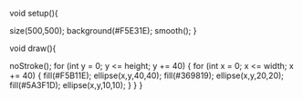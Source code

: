void setup(){
  
size(500,500);
background(#F5E31E);
smooth();
}

void draw(){
  
noStroke();
for (int y = 0; y <= height; y += 40) {
for (int x = 0; x <= width; x += 40) {
fill(#F5B11E);
ellipse(x,y,40,40);
fill(#369819);
ellipse(x,y,20,20);
fill(#5A3F1D);
ellipse(x,y,10,10);
} 
}
}
